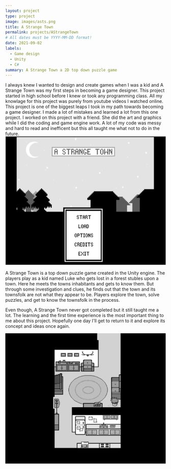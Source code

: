 ```yaml
---
layout: project
type: project
image: images/asts.png
title: A Strange Town
permalink: projects/AStrangeTown
# All dates must be YYYY-MM-DD format!
date: 2021-09-02
labels:
  - Game design
  - Unity
  - C#
summary: A Strange Town a 2D top down puzzle game 
---
```


I always knew I wanted to design and create games when I was a kid and A Strange Town was my first steps in becoming a game designer. This project started in high school
before I knew or took any programming class. All my knowlage for this project was purely from youtube videos I watched online. This project is one of the biggest leaps I
took in my path towards becoming a game designer. I made a lot of mistakes and learned a lot from this one project. I worked on this project with a friend. She did the 
art and graphics while I did the coding and game engine work. A lot of my code was messy and hard to read and inefficent but this all taught me what not to do in the
future. 
<img class="ui medium right floated rounded image" src="../images/astm.png">

A Strange Town is a top down puzzle game created in the Unity engine. The players play as a kid named Luke who gets lost in a forest stubles upon a town. Here he meets 
the towns inhabitants and gets to know them. But through some investigation and clues, he finds out that the town and its townsfolk are not what they appear to be. 
Players explore the town, solve puzzles, and get to know the townsfolk in the process. 

Even though, A Strange Town never got completed but it still taught me a lot. The learning and the first time experience is the most important thing to me about this
project. Hopefully one day I'll get to return to it and explore its concept and ideas once again. 

<img class="ui medium right floated rounded image" src="../images/ast.png">

 
